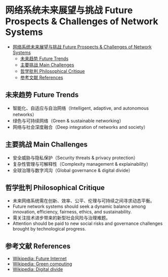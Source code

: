 # 网络系统未来展望与挑战 Future Prospects & Challenges of Network Systems


<!-- TOC START -->

- [网络系统未来展望与挑战 Future Prospects & Challenges of Network Systems](#网络系统未来展望与挑战-future-prospects-challenges-of-network-systems)
  - [未来趋势 Future Trends](#未来趋势-future-trends)
  - [主要挑战 Main Challenges](#主要挑战-main-challenges)
  - [哲学批判 Philosophical Critique](#哲学批判-philosophical-critique)
  - [参考文献 References](#参考文献-references)

<!-- TOC END -->

## 未来趋势 Future Trends

- 智能化、自适应与自治网络（Intelligent, adaptive, and autonomous networks）
- 绿色与可持续网络（Green & sustainable networking）
- 网络与社会深度融合（Deep integration of networks and society）

## 主要挑战 Main Challenges

- 安全威胁与隐私保护（Security threats & privacy protection）
- 复杂性管理与可解释性（Complexity management & explainability）
- 全球治理与数字鸿沟（Global governance & digital divide）

## 哲学批判 Philosophical Critique

- 未来网络系统需在创新、效率、公平、伦理与可持续之间寻求动态平衡。
- Future network systems should seek a dynamic balance among innovation, efficiency, fairness, ethics, and sustainability.
- 需关注技术进步带来的新型社会风险与治理难题。
- Attention should be paid to new social risks and governance challenges brought by technological progress.

## 参考文献 References

- [Wikipedia: Future Internet](https://en.wikipedia.org/wiki/Future_Internet)
- [Wikipedia: Green computing](https://en.wikipedia.org/wiki/Green_computing)
- [Wikipedia: Digital divide](https://en.wikipedia.org/wiki/Digital_divide)
